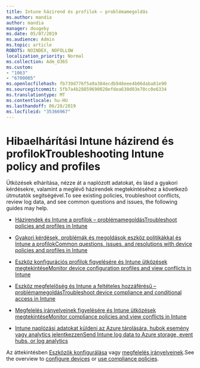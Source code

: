 ```yaml
---
title: Intune házirend és profilok – problémamegoldás
ms.author: mandia
author: mandia
manager: dougeby
ms.date: 05/07/2019
ms.audience: Admin
ms.topic: article
ROBOTS: NOINDEX, NOFOLLOW
localization_priority: Normal
ms.collection: Adm_O365
ms.custom:
- "1063"
- "6700005"
ms.openlocfilehash: fb739d776f5a9a384ecdb948eee4b06daba81e90
ms.sourcegitcommit: 5fb7a4b28859690020efdea630d03e70cc0e6334
ms.translationtype: MT
ms.contentlocale: hu-HU
ms.lasthandoff: 06/28/2019
ms.locfileid: "35366967"
---
```

# <a name="troubleshooting-intune-policy-and-profiles"></a><span data-ttu-id="14b08-102">Hibaelhárítási Intune házirend és profilok</span><span class="sxs-lookup"><span data-stu-id="14b08-102">Troubleshooting Intune policy and profiles</span></span>

<span data-ttu-id="14b08-103">Ütközések elhárítása, nézze át a naplózott adatokat, és lásd a gyakori kérdésekre, valamint a meglévő házirendek megtekintéséhez a következő útmutatók segítségével.</span><span class="sxs-lookup"><span data-stu-id="14b08-103">To see existing policies, troubleshoot conflicts, review log data, and see common questions and issues, the following guides may help.</span></span>

- [<span data-ttu-id="14b08-104">Házirendek és Intune a profilok – problémamegoldás</span><span class="sxs-lookup"><span data-stu-id="14b08-104">Troubleshoot policies and profiles in Intune</span></span>](https://docs.microsoft.com/intune/troubleshoot-policies-in-microsoft-intune)

- [<span data-ttu-id="14b08-105">Gyakori kérdések, problémák és megoldások eszköz politikákkal és Intune a profilok</span><span class="sxs-lookup"><span data-stu-id="14b08-105">Common questions, issues, and resolutions with device policies and profiles in Intune</span></span>](https://docs.microsoft.com/intune/device-profile-troubleshoot)

- [<span data-ttu-id="14b08-106">Eszköz konfigurációs profilok figyelésére és Intune ütközések megtekintése</span><span class="sxs-lookup"><span data-stu-id="14b08-106">Monitor device configuration profiles and view conflicts in Intune</span></span>](https://docs.microsoft.com/intune/device-profile-monitor)

- [<span data-ttu-id="14b08-107">Eszköz megfelelőség és Intune a feltételes hozzáférésű – problémamegoldás</span><span class="sxs-lookup"><span data-stu-id="14b08-107">Troubleshoot device compliance and conditional access in Intune</span></span>](https://docs.microsoft.com/intune/troubleshoot-conditional-access)

- [<span data-ttu-id="14b08-108">Megfelelés irányelveinek figyelésére és Intune ütközések megtekintése</span><span class="sxs-lookup"><span data-stu-id="14b08-108">Monitor compliance policies and view conflicts in Intune</span></span>](https://docs.microsoft.com/intune/compliance-policy-monitor)

- [<span data-ttu-id="14b08-109">Intune naplózási adatokat küldeni az Azure tárolására, hubok esemény vagy analytics jelentkezzen</span><span class="sxs-lookup"><span data-stu-id="14b08-109">Send Intune log data to Azure storage, event hubs, or log analytics</span></span>](https://docs.microsoft.com/intune/review-logs-using-azure-monitor)

<span data-ttu-id="14b08-110">Az áttekintésben [Eszközök konfigurálása](https://docs.microsoft.com/intune/device-profiles) vagy [megfelelés irányelveinek](https://docs.microsoft.com/intune/device-compliance-get-started).</span><span class="sxs-lookup"><span data-stu-id="14b08-110">See the overview to [configure devices](https://docs.microsoft.com/intune/device-profiles) or [use compliance policies](https://docs.microsoft.com/intune/device-compliance-get-started).</span></span>